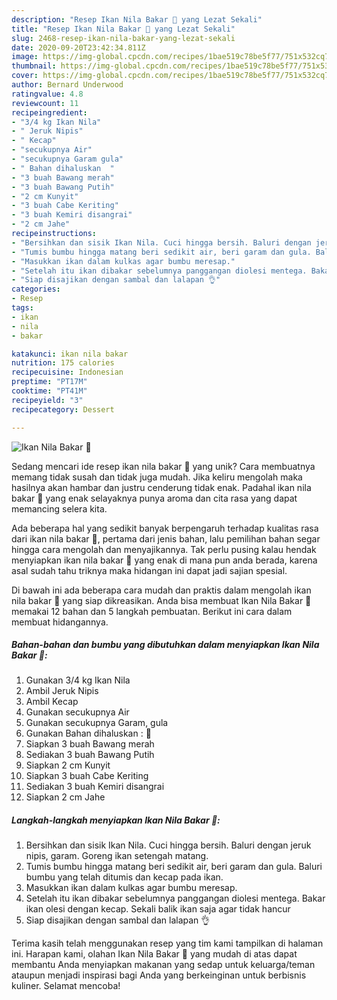 ```yaml
---
description: "Resep Ikan Nila Bakar 🐠 yang Lezat Sekali"
title: "Resep Ikan Nila Bakar 🐠 yang Lezat Sekali"
slug: 2468-resep-ikan-nila-bakar-yang-lezat-sekali
date: 2020-09-20T23:42:34.811Z
image: https://img-global.cpcdn.com/recipes/1bae519c78be5f77/751x532cq70/ikan-nila-bakar-🐠-foto-resep-utama.jpg
thumbnail: https://img-global.cpcdn.com/recipes/1bae519c78be5f77/751x532cq70/ikan-nila-bakar-🐠-foto-resep-utama.jpg
cover: https://img-global.cpcdn.com/recipes/1bae519c78be5f77/751x532cq70/ikan-nila-bakar-🐠-foto-resep-utama.jpg
author: Bernard Underwood
ratingvalue: 4.8
reviewcount: 11
recipeingredient:
- "3/4 kg Ikan Nila"
- " Jeruk Nipis"
- " Kecap"
- "secukupnya Air"
- "secukupnya Garam gula"
- " Bahan dihaluskan  "
- "3 buah Bawang merah"
- "3 buah Bawang Putih"
- "2 cm Kunyit"
- "3 buah Cabe Keriting"
- "3 buah Kemiri disangrai"
- "2 cm Jahe"
recipeinstructions:
- "Bersihkan dan sisik Ikan Nila. Cuci hingga bersih. Baluri dengan jeruk nipis, garam. Goreng ikan setengah matang."
- "Tumis bumbu hingga matang beri sedikit air, beri garam dan gula. Baluri bumbu yang telah ditumis dan kecap pada ikan."
- "Masukkan ikan dalam kulkas agar bumbu meresap."
- "Setelah itu ikan dibakar sebelumnya panggangan diolesi mentega. Bakar ikan olesi dengan kecap. Sekali balik ikan saja agar tidak hancur"
- "Siap disajikan dengan sambal dan lalapan 👌"
categories:
- Resep
tags:
- ikan
- nila
- bakar

katakunci: ikan nila bakar 
nutrition: 175 calories
recipecuisine: Indonesian
preptime: "PT17M"
cooktime: "PT41M"
recipeyield: "3"
recipecategory: Dessert

---
```



![Ikan Nila Bakar 🐠](https://img-global.cpcdn.com/recipes/1bae519c78be5f77/751x532cq70/ikan-nila-bakar-🐠-foto-resep-utama.jpg)

Sedang mencari ide resep ikan nila bakar 🐠 yang unik? Cara membuatnya memang tidak susah dan tidak juga mudah. Jika keliru mengolah maka hasilnya akan hambar dan justru cenderung tidak enak. Padahal ikan nila bakar 🐠 yang enak selayaknya punya aroma dan cita rasa yang dapat memancing selera kita.



Ada beberapa hal yang sedikit banyak berpengaruh terhadap kualitas rasa dari ikan nila bakar 🐠, pertama dari jenis bahan, lalu pemilihan bahan segar hingga cara mengolah dan menyajikannya. Tak perlu pusing kalau hendak menyiapkan ikan nila bakar 🐠 yang enak di mana pun anda berada, karena asal sudah tahu triknya maka hidangan ini dapat jadi sajian spesial.


Di bawah ini ada beberapa cara mudah dan praktis dalam mengolah ikan nila bakar 🐠 yang siap dikreasikan. Anda bisa membuat Ikan Nila Bakar 🐠 memakai 12 bahan dan 5 langkah pembuatan. Berikut ini cara dalam membuat hidangannya.

<!--inarticleads1-->

##### Bahan-bahan dan bumbu yang dibutuhkan dalam menyiapkan Ikan Nila Bakar 🐠:

1. Gunakan 3/4 kg Ikan Nila
1. Ambil  Jeruk Nipis
1. Ambil  Kecap
1. Gunakan secukupnya Air
1. Gunakan secukupnya Garam, gula
1. Gunakan  Bahan dihaluskan : 🍒
1. Siapkan 3 buah Bawang merah
1. Sediakan 3 buah Bawang Putih
1. Siapkan 2 cm Kunyit
1. Siapkan 3 buah Cabe Keriting
1. Sediakan 3 buah Kemiri disangrai
1. Siapkan 2 cm Jahe




<!--inarticleads2-->

##### Langkah-langkah menyiapkan Ikan Nila Bakar 🐠:

1. Bersihkan dan sisik Ikan Nila. Cuci hingga bersih. Baluri dengan jeruk nipis, garam. Goreng ikan setengah matang.
1. Tumis bumbu hingga matang beri sedikit air, beri garam dan gula. Baluri bumbu yang telah ditumis dan kecap pada ikan.
1. Masukkan ikan dalam kulkas agar bumbu meresap.
1. Setelah itu ikan dibakar sebelumnya panggangan diolesi mentega. Bakar ikan olesi dengan kecap. Sekali balik ikan saja agar tidak hancur
1. Siap disajikan dengan sambal dan lalapan 👌




Terima kasih telah menggunakan resep yang tim kami tampilkan di halaman ini. Harapan kami, olahan Ikan Nila Bakar 🐠 yang mudah di atas dapat membantu Anda menyiapkan makanan yang sedap untuk keluarga/teman ataupun menjadi inspirasi bagi Anda yang berkeinginan untuk berbisnis kuliner. Selamat mencoba!
